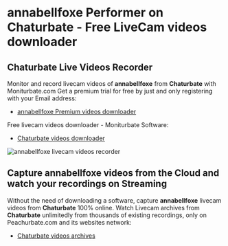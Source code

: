 # annabellfoxe Performer on Chaturbate - Free LiveCam videos downloader

## Chaturbate Live Videos Recorder

Monitor and record livecam videos of **annabellfoxe** from **Chaturbate** with Moniturbate.com
Get a premium trial for free by just and only registering with your Email address:
* [annabellfoxe Premium videos downloader](https://moniturbate.com/request-demo-licence-key.html)

Free livecam videos downloader - Moniturbate Software:
* [Chaturbate videos downloader](https://moniturbate.com/moniturbate-download-software.html)

![annabellfoxe livecam videos recorder](https://peachurnet.com/templates/moniturbate-software.png)


## Capture annabellfoxe videos from the Cloud and watch your recordings on Streaming

Without the need of downloading a software, capture **annabellfoxe** livecam videos from **Chaturbate** 100% online.
Watch Livecam archives from **Chaturbate** unlimitedly from thousands of existing recordings, only on Peachurbate.com and its websites network:
* [Chaturbate videos archives](https://peachurnet.com/)